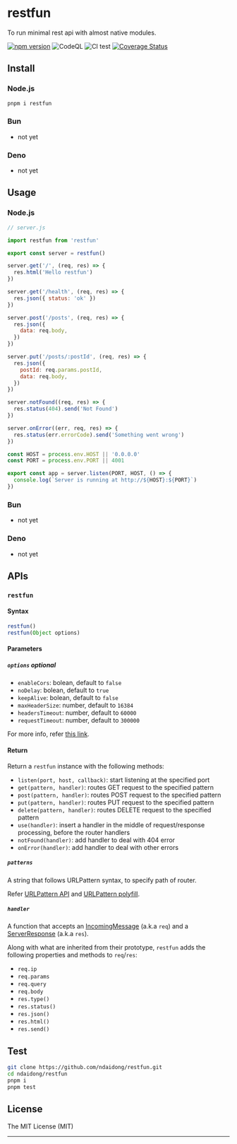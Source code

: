 # restfun

To run minimal rest api with almost native modules.

[![npm version](https://badge.fury.io/js/restfun.svg)](https://badge.fury.io/js/restfun)
![CodeQL](https://github.com/ndaidong/restfun/workflows/CodeQL/badge.svg)
![CI test](https://github.com/ndaidong/restfun/workflows/ci-test/badge.svg)
[![Coverage Status](https://coveralls.io/repos/github/ndaidong/restfun/badge.svg)](https://coveralls.io/github/ndaidong/restfun)

## Install

### Node.js

```bash
pnpm i restfun
```

### Bun

- not yet

### Deno

- not yet


## Usage

### Node.js

```js
// server.js

import restfun from 'restfun'

export const server = restfun()

server.get('/', (req, res) => {
  res.html('Hello restfun')
})

server.get('/health', (req, res) => {
  res.json({ status: 'ok' })
})

server.post('/posts', (req, res) => {
  res.json({
    data: req.body,
  })
})

server.put('/posts/:postId', (req, res) => {
  res.json({
    postId: req.params.postId,
    data: req.body,
  })
})

server.notFound((req, res) => {
  res.status(404).send('Not Found')
})

server.onError((err, req, res) => {
  res.status(err.errorCode).send('Something went wrong')
})

const HOST = process.env.HOST || '0.0.0.0'
const PORT = process.env.PORT || 4001

export const app = server.listen(PORT, HOST, () => {
  console.log(`Server is running at http://${HOST}:${PORT}`)
})

```

### Bun

- not yet

### Deno

- not yet

## APIs

### `restfun`

#### Syntax

```ts
restfun()
restfun(Object options)
```

#### Parameters

##### `options` *optional*

- `enableCors`: bolean, default to `false`
- `noDelay`: bolean, default to `true`
- `keepAlive`: bolean, default to `false`
- `maxHeaderSize`: number, default to `16384`
- `headersTimeout`: number, default to `60000`
- `requestTimeout`: number, default to `300000`

For more info, refer [this link](https://nodejs.org/api/http.html#httpcreateserveroptions-requestlistener).

#### Return

Return a `restfun` instance with the following methods:

- `listen(port, host, callback)`: start listening at the specified port
- `get(pattern, handler)`: routes GET request to the specified pattern
- `post(pattern, handler)`: routes POST request to the specified pattern
- `put(pattern, handler)`: routes PUT request to the specified pattern
- `delete(pattern, handler)`: routes DELETE request to the specified pattern
- `use(handler)`: insert a handler in the middle of request/response processing, before the router handlers
- `notFound(handler)`: add handler to deal with 404 error
- `onError(handler)`: add handler to deal with other errors

##### `patterns`

A string that follows URLPattern syntax, to specify path of router.

Refer [URLPattern API](https://wicg.github.io/urlpattern/) and [URLPattern polyfill](https://www.npmjs.com/package/urlpattern-polyfill).


##### `handler`

A function that accepts an [IncomingMessage](https://nodejs.org/api/http.html#class-httpincomingmessage) (a.k.a `req`) and a [ServerResponse](https://nodejs.org/api/http.html#class-httpserverresponse) (a.k.a `res`).

Along with what are inherited from their prototype, `restfun` adds the following properties and methods to `req`/`res`:

- `req.ip`
- `req.params`
- `req.query`
- `req.body`
- `res.type()`
- `res.status()`
- `res.json()`
- `res.html()`
- `res.send()`


## Test

```bash
git clone https://github.com/ndaidong/restfun.git
cd ndaidong/restfun
pnpm i
pnpm test
```


## License
The MIT License (MIT)

---
